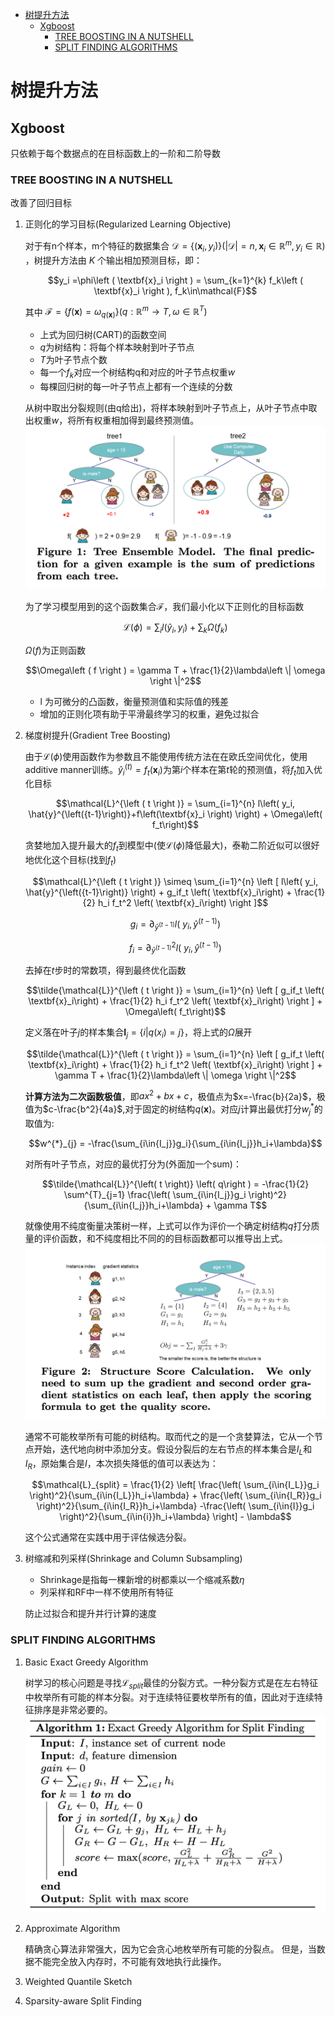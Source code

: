- [树提升方法](#%e6%a0%91%e6%8f%90%e5%8d%87%e6%96%b9%e6%b3%95)
  - [Xgboost](#xgboost)
    - [TREE BOOSTING IN A NUTSHELL](#tree-boosting-in-a-nutshell)
    - [SPLIT FINDING ALGORITHMS](#split-finding-algorithms)
# 树提升方法

## Xgboost

只依赖于每个数据点的在目标函数上的一阶和二阶导数

###   TREE BOOSTING IN A NUTSHELL

改善了回归目标
1. 正则化的学习目标(Regularized Learning Objective)

    对于有n个样本，m个特征的数据集合 $\mathcal{D} = \left \{ \left (  \textbf{x}_i,y_i \right ) \right \} \left ( \left | \mathcal{D}\right | = n,  \textbf{x}_i\in{\mathbb{R}^m}, y_i\in\mathbb{R}  \right )$ ，树提升方法由 $K$ 个输出相加预测目标，即：

    $$y_i =\phi\left ( \textbf{x}_i \right ) =  \sum_{k=1}^{k} f_k\left ( \textbf{x}_i \right ), f_k\in\mathcal{F}$$

    其中 $\mathcal{F}=\left \{  f\left ( \textbf{x} \right )  = \omega_{q\left( \textbf{x} \right)} \right \}\left ( q: {\mathbb{R}^m}  \rightarrow T,  \omega\in{\mathbb{R}^T} \right  )$
      * 上式为回归树(CART)的函数空间
      * $q$为树结构：将每个样本映射到叶子节点
      * $T$为叶子节点个数
      * 每一个$f_k$对应一个树结构q和对应的叶子节点权重$w$
      * 每棵回归树的每一叶子节点上都有一个连续的分数

   从树中取出分裂规则(由q给出)，将样本映射到叶子节点上，从叶子节点中取出权重$w$，将所有权重相加得到最终预测值。
   ![](/images/xgb_figure1.png "打分示例图")

   为了学习模型用到的这个函数集合$\mathcal{F}$，我们最小化以下正则化的目标函数

   $$\mathcal{L}\left ( \phi \right ) = \sum_{i}l\left ( \hat{y}_i, y_i \right )+\sum_{k}\Omega\left ( f_k \right ) $$

   $\Omega\left ( f \right )$为正则函数

   $$\Omega\left ( f \right ) = \gamma T + \frac{1}{2}\lambda\left \| \omega  \right \|^2$$

   * l 为可微分的凸函数，衡量预测值和实际值的残差
   * 增加的正则化项有助于平滑最终学习的权重，避免过拟合

2. 梯度树提升(Gradient Tree Boosting)

    由于$\mathcal{L}\left ( \phi \right )$使用函数作为参数且不能使用传统方法在在欧氏空间优化，使用additive manner训练。$\hat{y}^{\left( t \right)}_i=f_t\left( \textbf{x}_i \right)$为第$i$个样本在第$t$轮的预测值，将$f_t$加入优化目标

    $$\mathcal{L}^{\left ( t \right )} =  \sum_{i=1}^{n} l\left( y_i, \hat{y}^{\left({t-1}\right)}+f\left(\textbf{x}_i \right) \right) + \Omega\left( f_t\right)$$

    贪婪地加入提升最大的$f_t$到模型中(使$\mathcal{L}\left ( \phi \right )$降低最大)，泰勒二阶近似可以很好地优化这个目标(找到$f_t$)

    $$\mathcal{L}^{\left ( t \right )} \simeq \sum_{i=1}^{n} \left [ l\left( y_i, \hat{y}^{\left({t-1}\right)} \right)  + g_if_t \left( \textbf{x}_i\right) + \frac{1}{2} h_i f_t^2 \left( \textbf{x}_i\right) \right  ]$$

    $$g_i = \partial_{\hat{y}^{\left( t-1 \right)} } l\left(\ y_i, \hat{y}^{\left( t-1 \right)}\right)$$

    $$f_i = \partial^2_{\hat{y}^{\left( t-1 \right)} } l\left(\ y_i, \hat{y}^{\left( t-1 \right)}\right)$$

    去掉在$t$步时的常数项，得到最终优化函数

    $$\tilde{\mathcal{L}}^{\left ( t \right )} = \sum_{i=1}^{n} \left [ g_if_t \left( \textbf{x}_i\right) + \frac{1}{2} h_i f_t^2 \left( \textbf{x}_i\right) \right  ] + \Omega\left( f_t\right)$$

    定义落在叶子$j$的样本集合$\textbf{I}_j =\left\{ i | q \left( x_i \right) = j \right\}$，将上式的$\Omega$展开

    $$\tilde{\mathcal{L}}^{\left ( t \right )} = \sum_{i=1}^{n} \left [ g_if_t \left( \textbf{x}_i\right) + \frac{1}{2} h_i f_t^2 \left( \textbf{x}_i\right) \right  ] +  \gamma T + \frac{1}{2}\lambda\left \| \omega  \right \|^2$$

    **计算方法为二次函数极值**，即$ax^2+bx+c$，极值点为$x=-\frac{b}{2a}$，极值为$c-\frac{b^2}{4a}$,对于固定的树结构$q\left( \textbf{x} \right)$。对应$j$计算出最优打分$w^{*}_{j}$的取值为:

    $$w^{*}_{j} = -\frac{\sum_{i\in{I_j}}g_i}{\sum_{i\in{I_j}}h_i+\lambda}$$

    对所有叶子节点，对应的最优打分为(外面加一个sum)：

    $$\tilde{\mathcal{L}}^{\left( t \right)} \left( q\right ) = -\frac{1}{2} \sum^{T}_{j=1} \frac{\left( \sum_{i\in{I_j}}g_i \right)^2}{\sum_{i\in{I_j}}h_i+\lambda} + \gamma T$$

    就像使用不纯度衡量决策树一样，上式可以作为评价一个确定树结构$q$打分质量的评价函数，和不纯度相比不同的的目标函数都可以推导出上式。
    ![](/images/xgb_figure2.png "结构分图")

    通常不可能枚举所有可能的树结构。取而代之的是一个贪婪算法，它从一个节点开始，迭代地向树中添加分支。假设分裂后的左右节点的样本集合是$I_L$和$I_R$，原始集合是$I$，本次损失降低的值可以表达为：
    
    $$\mathcal{L}_{split} = \frac{1}{2} \left[ \frac{\left( \sum_{i\in{I_L}}g_i \right)^2}{\sum_{i\in{I_L}}h_i+\lambda} + \frac{\left( \sum_{i\in{I_R}}g_i \right)^2}{\sum_{i\in{I_R}}h_i+\lambda} -\frac{\left( \sum_{i\in{I}}g_i \right)^2}{\sum_{i\in{i}}h_i+\lambda} \right] - \lambda$$

    这个公式通常在实践中用于评估候选分裂。

3. 树缩减和列采样(Shrinkage and Column Subsampling)

    * Shrinkage是指每一棵新增的树都乘以一个缩减系数$\eta$
    * 列采样和RF中一样不使用所有特征

    防止过拟合和提升并行计算的速度


### SPLIT FINDING ALGORITHMS

1. Basic Exact Greedy Algorithm

    树学习的核心问题是寻找$\mathcal{L}_{split}$最佳的分裂方式。一种分裂方式是在左右特征中枚举所有可能的样本分裂。对于连续特征要枚举所有的值，因此对于连续特征排序是非常必要的。
  ![](/images/xgb_split1.png "分裂算法1")
2. Approximate Algorithm

    精确贪心算法非常强大，因为它会贪心地枚举所有可能的分裂点。 但是，当数据不能完全放入内存时，不可能有效地执行此操作。
3. Weighted Quantile Sketch
4. Sparsity-aware Split Finding


